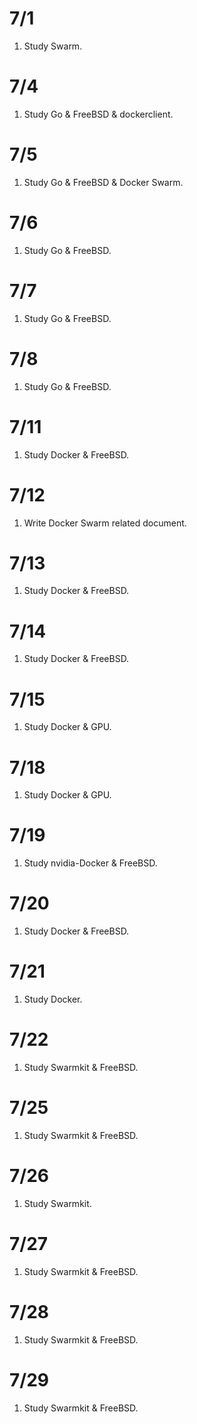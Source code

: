 # 7/1
1. Study Swarm.

# 7/4
1. Study Go & FreeBSD & dockerclient.

# 7/5
1. Study Go & FreeBSD & Docker Swarm.

# 7/6
1. Study Go & FreeBSD.

# 7/7
1. Study Go & FreeBSD.

# 7/8
1. Study Go & FreeBSD.

# 7/11
1. Study Docker & FreeBSD.

# 7/12
1. Write Docker Swarm related document.

# 7/13
1. Study Docker & FreeBSD.

# 7/14
1. Study Docker & FreeBSD.

# 7/15
1. Study Docker & GPU.

# 7/18
1. Study Docker & GPU.

# 7/19
1. Study nvidia-Docker & FreeBSD.

# 7/20
1. Study Docker & FreeBSD.

# 7/21
1. Study Docker.

# 7/22
1. Study Swarmkit & FreeBSD.

# 7/25
1. Study Swarmkit & FreeBSD.

# 7/26
1. Study Swarmkit.

# 7/27
1. Study Swarmkit & FreeBSD.

# 7/28
1. Study Swarmkit & FreeBSD.

# 7/29
1. Study Swarmkit & FreeBSD.

